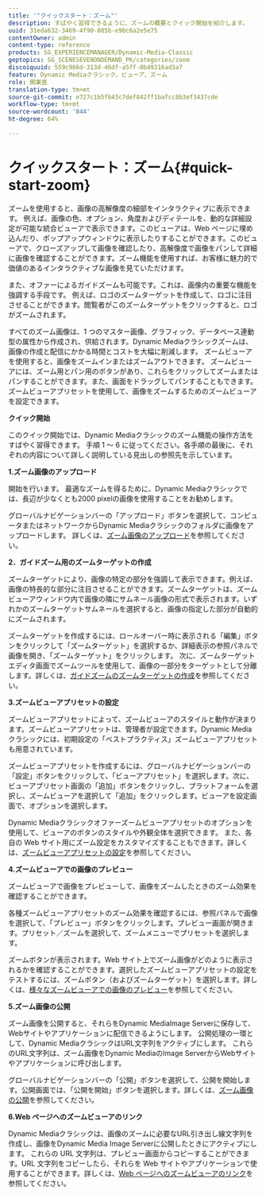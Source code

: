 ```yaml
---
title: '"クイックスタート：ズーム"'
description: すばやく習得できるように、ズームの概要とクイック開始を紹介します。
uuid: 31eda632-3469-4f90-885b-e90c6a2e5e75
contentOwner: admin
content-type: reference
products: SG_EXPERIENCEMANAGER/Dynamic-Media-Classic
geptopics: SG_SCENESEVENONDEMAND_PK/categories/zoom
discoiquuid: 559c986d-313d-46df-a5ff-0b49316ad3a7
feature: Dynamic Mediaクラシック，ビューア，ズーム
role: 開業医
translation-type: tm+mt
source-git-commit: e727c1b5fb43c7def842ff1bafcc8b3ef3437cde
workflow-type: tm+mt
source-wordcount: '844'
ht-degree: 64%

---
```



# クイックスタート：ズーム{#quick-start-zoom}

ズームを使用すると、画像の高解像度の細部をインタラクティブに表示できます。 例えば、画像の色、オプション、角度およびディテールを、動的な詳細設定が可能な統合ビューアで表示できます。このビューアは、Web ページに埋め込んだり、ポップアップウィンドウに表示したりすることができます。このビューアで、クローズアップして画像を確認したり、高解像度で画像をパンして詳細に画像を確認することができます。ズーム機能を使用すれば、お客様に魅力的で価値のあるインタラクティブな画像を見ていただけます。

また、オファーによるガイドズームも可能です。これは、画像内の重要な機能を強調する手段です。 例えば、ロゴのズームターゲットを作成して、ロゴに注目させることができます。閲覧者がこのズームターゲットをクリックすると、ロゴがズームされます。

すべてのズーム画像は、1 つのマスター画像、グラフィック、データベース連動型の属性から作成され、供給されます。Dynamic Mediaクラシックズームは、画像の作成と配信にかかる時間とコストを大幅に削減します。 ズームビューアを使用すると、画像をズームインまたはズームアウトできます。 ズームビューアには、ズーム用とパン用のボタンがあり、これらをクリックしてズームまたはパンすることができます。また、画面をドラッグしてパンすることもできます。ズームビューアプリセットを使用して、画像をズームするためのズームビューアを設定できます。

**クイック開始**

このクイック開始では、Dynamic Mediaクラシックのズーム機能の操作方法をすばやく習得できます。 手順 1 ～ 6 に従ってください。各手順の最後に、それぞれの内容について詳しく説明している見出しの参照先を示しています。

**1.ズーム画像のアップロード**

開始を行います。 最適なズームを得るために、Dynamic Mediaクラシックでは、長辺が少なくとも2000 pixelの画像を使用することをお勧めします。

グローバルナビゲーションバーの「アップロード」ボタンを選択して、コンピュータまたはネットワークからDynamic Mediaクラシックのフォルダに画像をアップロードします。 詳しくは、[ズーム画像のアップロード](uploading-zoom-images.md#uploading_zoom_images)を参照してください。

**2．ガイドズーム用のズームターゲットの作成**

ズームターゲットにより、画像の特定の部分を強調して表示できます。例えば、画像の特長的な部分に注目させることができます。ズームターゲットは、ズームビューアウィンドウ内で画像の隣にサムネール画像の形式で表示されます。いずれかのズームターゲットサムネールを選択すると、画像の指定した部分が自動的にズームされます。

ズームターゲットを作成するには、ロールオーバー時に表示される「編集」ボタンをクリックして「ズームターゲット」を選択するか、詳細表示の参照パネルで画像を開き、「ズームターゲット」をクリックします。 次に、ズームターゲットエディタ画面でズームツールを使用して、画像の一部分をターゲットとして分離します。詳しくは、[ガイドズームのズームターゲットの作成](creating-zoom-targets-guided-zoom.md#creating_zoom_targets_for_guided_zoom)を参照してください。

**3.ズームビューアプリセットの設定**

ズームビューアプリセットによって、ズームビューアのスタイルと動作が決まります。ズームビューアプリセットは、管理者が設定できます。Dynamic Mediaクラシックには、初期設定の「ベストプラクティス」ズームビューアプリセットも用意されています。

ズームビューアプリセットを作成するには、グローバルナビゲーションバーの「設定」ボタンをクリックして、「ビューアプリセット」を選択します。次に、ビューアプリセット画面の「追加」ボタンをクリックし、プラットフォームを選択し、ズームビューアを選択して「追加」をクリックします。ビューアを設定画面で、オプションを選択します。

Dynamic Mediaクラシックオファーズームビューアプリセットのオプションを使用して、ビューアのボタンのスタイルや外観全体を選択できます。 また、各自の Web サイト用にズーム設定をカスタマイズすることもできます。詳しくは、[ズームビューアプリセットの設定](setting-zoom-viewer-presets.md#setting_up_zoom_viewer_presets)を参照してください。

**4.ズームビューアでの画像のプレビュー**

ズームビューアで画像をプレビューして、画像をズームしたときのズーム効果を確認することができます。

各種ズームビューアプリセットのズーム効果を確認するには、参照パネルで画像を選択して、「プレビュー」ボタンをクリックします。プレビュー画面が開きます。プリセット／ズームを選択して、ズームメニューでプリセットを選択します。

ズームボタンが表示されます。Web サイト上でズーム画像がどのように表示されるかを確認することができます。選択したズームビューアプリセットの設定をテストするには、ズームボタン（およびズームターゲット）を選択します。詳しくは、[様々なズームビューアでの画像のプレビュー](previewing-image-assets-different-zoom.md#previewing_image_assets_with_different_zoom_viewers)を参照してください。

**5.ズーム画像の公開**

ズーム画像を公開すると、それらをDynamic MediaImage Serverに保存して、Webサイトやアプリケーションに配信できるようにします。 公開処理の一環として、Dynamic MediaクラシックはURL文字列をアクティブにします。 これらのURL文字列は、ズーム画像をDynamic MediaのImage ServerからWebサイトやアプリケーションに呼び出します。

グローバルナビゲーションバーの「公開」ボタンを選択して、公開を開始します。公開画面では、「公開を開始」ボタンを選択します。詳しくは、[ズーム画像の公開](publishing-zoom-images.md#publishing_zoom_images)を参照してください。

**6.Web ページへのズームビューアのリンク**

Dynamic Mediaクラシックは、画像のズームに必要なURL引き出し線文字列を作成し、画像をDynamic Media Image Serverに公開したときにアクティブにします。 これらの URL 文字列は、プレビュー画面からコピーすることができます。URL 文字列をコピーしたら、それらを Web サイトやアプリケーションで使用することができます。詳しくは、[Web ページへのズームビューアのリンク](linking-zoom-viewers-web-pages.md#linking_zoom_viewers_to_your_web_pages)を参照してください。
